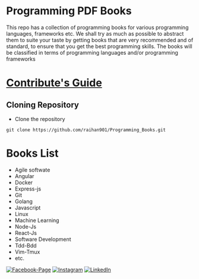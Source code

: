 # Programming PDF Books

This repo has a collection of programming books for various programming languages, frameworks etc. We shall try as much as possible to abstract them to suite your taste by getting books that are very recommended and of standard, to ensure that you get the best programming skills. The books will be classified in terms of programming languages and/or programming frameworks

# <a href="https://github.com/raihan901/Programming_Books/blob/main/CONTRIBUTING.md">Contribute's Guide</a>

## Cloning Repository

* Clone the repository
```
git clone https://github.com/raihan901/Programming_Books.git
```
# Books List

- Agile softwate 
- Angular
- Docker
- Express-js
- Git
- Golang
- Javascript
- Linux
- Machine Learning
- Node-Js
- React-Js
- Software Development
- Tdd-Bdd
- Vim-Tmux
- etc.






[![Facebook-Page][facebook-shield]][facebook-url]
[![Instagram][instagram-shield]][instagram-url]
[![LinkedIn][linkedin-shield]][linkedin-url]

<!-- MARKDOWN LINKS & IMAGES -->

[facebook-shield]: https://img.shields.io/badge/-Facebook-black.svg?style=flat-square&logo=facebook&color=555&logoColor=white
[facebook-url]: https://facebook.com/raihan.mahmudi.50
[instagram-shield]: https://img.shields.io/badge/-Instagram-black.svg?style=flat-square&logo=instagram&color=555&logoColor=white
[instagram-url]: https://www.instagram.com/raihan_info/
[linkedin-shield]: https://img.shields.io/badge/-LinkedIn-black.svg?style=flat-square&logo=linkedin&colorB=555
[linkedin-url]: https://www.linkedin.com/in/raihaninfo/
